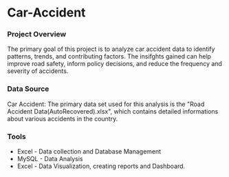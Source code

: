 # Car-Accident

### Project Overview
The primary goal of this project is to analyze car accident data to identify patterns, trends, and contributing factors. The insifghts gained can help improve road safety, inform policy decisions, and reduce the frequency and severity of accidents.

### Data Source

Car Accident: The primary data set used for this analysis is the "Road Accident Data(AutoRecovered).xlsx", which contains detailed informations about various accidents in the country.

### Tools

- Excel - Data collection and Database Management
- MySQL - Data Analysis
- Excel - Data Visualization, creating reports and Dashboard.
  
